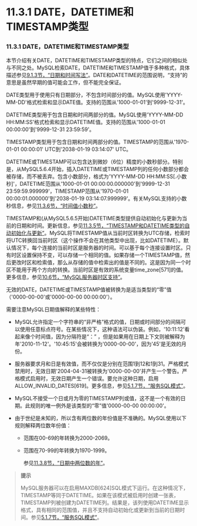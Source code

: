 # 11.3.1 DATE，DATETIME和TIMESTAMP类型

### 11.3.1 DATE，DATETIME和TIMESTAMP类型

本节介绍有关DATE，DATETIME和TIMESTAMP类型的特点，它们之间的相似处与不同之处。MySQL检索DATE，DATETIME和TIMESTAMP值于多种格式，具体描述参见[9.1.3节，“日期和时间写法”][09.01.03]。DATE和DATETIME的范围说明，“支持”的意思是虽然早期的值可能会工作，但不能完全保证。

DATE类型用于使用只有日期部分，不包含时间部分的值。MySQL使用'YYYY-MM-DD'格式检索和显示DATE值。支持的范围从'1000-01-01'到'9999-12-31'。

DATETIME类型用于包含日期和时间两部分的值。MySQL使用'YYYY-MM-DD HH:MM:SS'格式检索和显示DATETIME值。支持的范围从'1000-01-01 00:00:00'到'9999-12-31 23:59:59'。

TIMESTAMP类型用于包含日期和时间两部分的值。TIMESTAMP的范围从'1970-01-01 00:00:01' UTC到'2038-01-19 03:14:07' UTC。

DATETIME或TIMESTAMP可以包含达到微妙（6位）精度的小数秒部分。特别是，从MySQL5.6.4开始，插入DATETIME或TIMESTAMP列的任何小数部分都会被存储，而不被丢弃。包含小数部分，格式为'YYYY-MM-DD HH:MM:SS[.小数秒]'，DATETIME范围从'1000-01-01 00:00:00.000000'到'9999-12-31 23:59:59.999999'，TIMESTAMP范围从'1970-01-01 00:00:01.000000'到'2038-01-19 03:14:07.999999'。有关MySQL支持的小数秒信息，参见[11.3.6节，“时间值小数秒”][11.03.06]。

TIMESTAMP和(从MySQL5.6.5开始)DATETIME类型提供自动初始化与更新为当前的日期和时间。更新信息，参见[11.3.5节，“TIMESTAMP和DATETIME类型的自动初始化与更新”][11.03.05]。MySQL将TIMESTAMP值从当前时区转换为UTC存储，检索时将UTC转换回当前时区（这个操作不会在其他类型中出现，比如DATETIME）。默认情况下，每个连接的当前时区是服务器的时间。可以基于每个连接设置时区。只有时区设置保持不变，可以存储一个相同的值。如果存储一个TIMESTAMP值，然后更改时区和检索值，那么从存储的值中检索出的值是不同的。这是因为同一个时区不能用于两个方向的转换。当前时区是有效的系统变量time_zone[571]的值。更多信息，参见[10.6节，“MySQL服务器时区支持”][10.06.00]。

无效的DATE，DATETIME或TIMESTAMP值被转换为是适当类型的“零”值（'0000-00-00'或'0000-00-00 00:00:00'）。

需要注意MySQL日期值解释的某些特性：

* MySQL允许指定一个字符串的“非严格”格式的值，日期或时间部分的间隔可以使用任意标点符号。在某些情况下，这种语法可以伪装。例如，'10:11:12'看起来像个时间值，因为分隔符是“：” ，但是如果用在日期上下文则被解释为年'2010-11-12'。'10:45:15'会被转换为'0000-00-00'，因为'45'是无效的月份。

* 服务器要求月和日是有效值，而不仅仅是分别在范围1到12和1到31。严格模式禁用时，无效日期'2004-04-31被转换为'0000-00-00'并产生一个警告。严格模式启用时，无效日期产生一个错误。要允许这种日期，启用ALLOW\_INVALID\_DATES[619]。更多信息，参见[5.1.7节，“服务SQL模式”][05.01.07]。

* MySQL不接受一个日或月为零的TIMESTAMP列或值，这不是一个有效的日期。此规则的唯一例外是该类型的“零”值'0000-00-00 00:00:00'。

* 由于世纪是未知的，所以含有两位数的年份值是不准确的。MySQL使用以下规则解释两位数年份值：

    * 范围在00-69的年转换为2000-2069。
    
    * 范围在70-99的年转换为1970-1999。

      参见[11.3.8节，“日期中两位数的年”][11.03.08]。

> **提示**
> 
> MySQL服务器可以在启用MAXDB[624]SQL模式下运行。在这种情况下，TIMESTAMP等同于DATETIME。如果在该模式被启用时创建一张表，TIMESTAMP列被创建为DATETIME列。结果是，该列使用DATETIME显示格式，具有相同的范围值，并且不支持自动初始化或更新到当前的日期时间。参见[5.1.7节，“服务SQL模式”][05.01.07]。


[11.03.05]: 11.03.05_Automatic_Initialization_and_Updating_for_TIMESTAMP_and_DATETIME.md
[11.03.06]: 11.03.06_Fractional_Seconds_in_Time_Values.md
[11.03.08]: 11.03.08_Two-Digit_Years_in_Dates.md
[05.01.07]: ../Chapter_05/05.01.07_Server_SQL_Modes.md
[09.01.03]: ../Chapter_09/09.01.03_Date_and_Time_Literals.md
[10.06.00]: ../Chapter_10/10.06.00_MySQL_Server_Time_Zone_Support.md